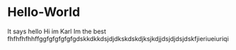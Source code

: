 # Hello-World
It says hello
Hi im Karl
Im the best
fhfhfhfhhffggfgfgfgfgfgdskkdkkdsjdjdkskdskdjksjkdjjdsjdjdsjdskfjieriueiuriqi
